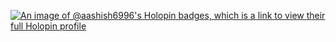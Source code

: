 [![An image of @aashish6996's Holopin badges, which is a link to view their full Holopin profile](https://holopin.me/aashish6996)](https://holopin.io/@aashish6996)
